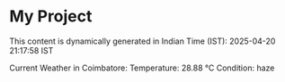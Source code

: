 # My Project

This content is dynamically generated in Indian Time (IST): 2025-04-20 21:17:58 IST


Current Weather in Coimbatore:
Temperature: 28.88 °C
Condition: haze

